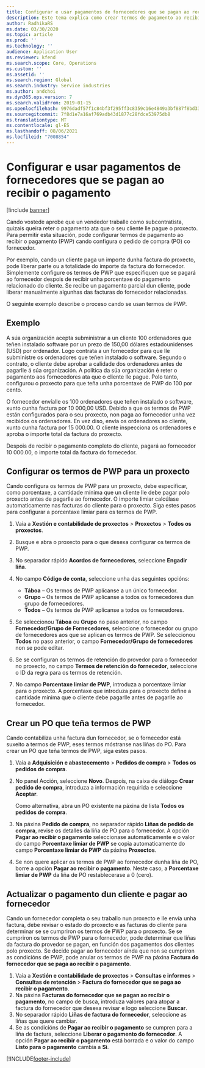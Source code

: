 ```yaml
---
title: Configurar e usar pagamentos de fornecedores que se pagan ao recibir o pagamento
description: Este tema explica como crear termos de pagamento ao recibir o pagamento (PWP) para que poida liberar pagamentos parciais ao fornecedor, en función dos pagamentos dos clientes.
author: RadhikaRS
ms.date: 03/30/2020
ms.topic: article
ms.prod: ''
ms.technology: ''
audience: Application User
ms.reviewer: kfend
ms.search.scope: Core, Operations
ms.custom: ''
ms.assetid: ''
ms.search.region: Global
ms.search.industry: Service industries
ms.author: andchoi
ms.dyn365.ops.version: 7
ms.search.validFrom: 2019-01-15
ms.openlocfilehash: 9976dadf57f1c84bf3f295ff3c8359c16e4849a3bf887f8bd33e46a04e2a5952
ms.sourcegitcommit: 7f8d1e7a16af769adb43d1877c28fdce53975db8
ms.translationtype: MT
ms.contentlocale: gl-ES
ms.lasthandoff: 08/06/2021
ms.locfileid: "7008854"
---
```

# <a name="set-up-and-use-pay-when-paid-vendor-payments"></a>Configurar e usar pagamentos de fornecedores que se pagan ao recibir o pagamento

[!include [banner](../includes/banner.md)]

Cando vostede aprobe que un vendedor traballe como subcontratista, quizais queira reter o pagamento ata que o seu cliente lle pague o proxecto. Para permitir esta situación, pode configurar termos de pagamento ao recibir o pagamento (PWP) cando configura o pedido de compra (PO) co fornecedor.

Por exemplo, cando un cliente paga un importe dunha factura do proxecto, pode liberar parte ou a totalidade do importe da factura do fornecedor. Simplemente configure os termos de PWP que especifiquen que se pagará ao fornecedor despois de recibir unha porcentaxe do pagamento relacionado do cliente. Se recibe un pagamento parcial dun cliente, pode liberar manualmente algunhas das facturas do fornecedor relacionadas.

O seguinte exemplo describe o proceso cando se usan termos de PWP.

## <a name="example"></a>Exemplo

A súa organización acepta subministrar a un cliente 100 ordenadores que teñen instalado software por un prezo de 150,00 dólares estadounidenses (USD) por ordenador. Logo contrata a un fornecedor para que lle subministre os ordenadores que teñen instalado o software. Segundo o contrato, o cliente debe aprobar a calidade dos ordenadores antes de pagarlle á súa organización. A política da súa organización é reter o pagamento aos fornecedores ata que o cliente lle pague. Polo tanto, configurou o proxecto para que teña unha porcentaxe de PWP do 100 por cento.

O fornecedor envíalle os 100 ordenadores que teñen instalado o software, xunto cunha factura por 10 000,00 USD. Debido a que os termos de PWP están configurados para o seu proxecto, non paga ao fornecedor unha vez recibidos os ordenadores. En vez diso, envía os ordenadores ao cliente, xunto cunha factura por 15 000.00. O cliente inspecciona os ordenadores e aproba o importe total da factura do proxecto.

Despois de recibir o pagamento completo do cliente, pagará ao fornecedor 10 000.00, o importe total da factura do fornecedor.

## <a name="set-up-pwp-terms-for-a-project"></a>Configurar os termos de PWP para un proxecto

Cando configura os termos de PWP para un proxecto, debe especificar, como porcentaxe, a cantidade mínima que un cliente lle debe pagar polo proxecto antes de pagarlle ao fornecedor. O importe limiar calcúlase automaticamente nas facturas do cliente para o proxecto. Siga estes pasos para configurar a porcentaxe limiar para os termos de PWP.

1. Vaia a **Xestión e contabilidade de proxectos** \> **Proxectos** \> **Todos os proxectos**.
2. Busque e abra o proxecto para o que desexa configurar os termos de PWP.
3. No separador rápido **Acordos de fornecedores**, seleccione **Engadir liña**.
3. No campo **Código de conta**, seleccione unha das seguintes opcións:

    - **Táboa** – Os termos de PWP aplícanse a un único fornecedor.
    - **Grupo** – Os termos de PWP aplícanse a todos os fornecedores dun grupo de fornecedores.
    - **Todos** – Os termos de PWP aplícanse a todos os fornecedores.

4. Se seleccionou **Táboa** ou **Grupo** no paso anterior, no campo **Fornecedor/Grupo de Fornecedores**, seleccione o fornecedor ou grupo de fornecedores aos que se aplican os termos de PWP. Se seleccionou **Todos** no paso anterior, o campo **Fornecedor/Grupo de fornecedores** non se pode editar.
5. Se se configuran os termos de retención do provedor para o fornecedor no proxecto, no campo **Termos de retención do fornecedor**, seleccione o ID da regra para os termos de retención.
6. No campo **Porcentaxe limiar de PWP**, introduza a porcentaxe limiar para o proxecto. A porcentaxe que introduza para o proxecto define a cantidade mínima que o cliente debe pagarlle antes de pagarlle ao fornecedor.

## <a name="create-a-po-that-has-pwp-terms"></a>Crear un PO que teña termos de PWP

Cando contabiliza unha factura dun fornecedor, se o fornecedor está suxeito a termos de PWP, eses termos móstranse nas liñas do PO. Para crear un PO que teña termos de PWP, siga estes pasos.

1. Vaia a **Adquisición e abastecemento** \> **Pedidos de compra** \> **Todos os pedidos de compra**.
2. No panel Acción, seleccione **Novo**. Despois, na caixa de diálogo **Crear pedido de compra**, introduza a información requirida e seleccione **Aceptar**.

    Como alternativa, abra un PO existente na páxina de lista **Todos os pedidos de compra**.

4. Na páxina **Pedido de compra**, no separador rápido **Liñas de pedido de compra**, revise os detalles da liña de PO para o fornecedor. A opción **Pagar ao recibir o pagamento** seleccionase automaticamente e o valor do campo **Porcentaxe limiar de PWP** se copia automaticamente do campo **Porcentaxe limiar de PWP** da páxina **Proxectos**.
6. Se non quere aplicar os termos de PWP ao fornecedor dunha liña de PO, borre a opción **Pagar ao recibir o pagamento**. Neste caso, a **Porcentaxe limiar de PWP** da liña de PO restablecerase a 0 (cero).

## <a name="update-a-customer-payment-and-pay-the-vendor"></a>Actualizar o pagamento dun cliente e pagar ao fornecedor

Cando un fornecedor completa o seu traballo nun proxecto e lle envía unha factura, debe revisar o estado do proxecto e as facturas do cliente para determinar se se cumpriron os termos de PWP para o proxecto. Se se cumpriron os termos de PWP para o fornecedor, pode determinar que liñas da factura do provedor se pagan, en función dos pagamentos dos clientes polo proxecto. Se decide pagar ao fornecedor aínda que non se cumpriron as condicións de PWP, pode anular os termos de PWP na páxina **Factura do fornecedor que se paga ao recibir o pagamento**.

1. Vaia a **Xestión e contabilidade de proxectos** \> **Consultas e informes** \> **Consultas de retención** \> **Factura do fornecedor que se paga ao recibir o pagamento**.
2. Na páxina **Facturas do fornecedor que se pagan ao recibir o pagamento**, no campo de busca, introduza valores para atopar a factura do fornecedor que desexa revisar e logo seleccione **Buscar**.
3. No separador rápido **Liñas de factura do fornecedor**, seleccione as liñas que quere cambiar.
4. Se as condicións de **Pagar ao recibir o pagamento** se cumpren para a liña de factura, seleccione **Liberar o pagamento do fornecedor**. A opción **Pagar ao recibir o pagamento** está borrada e o valor do campo **Listo para o pagamento** cambia a **Si**.


[!INCLUDE[footer-include](../includes/footer-banner.md)]